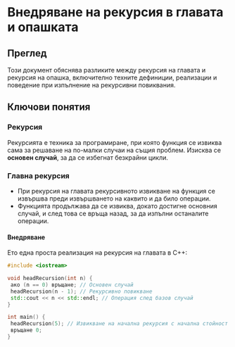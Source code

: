 # Внедряване на рекурсия в главата и опашката

## Преглед

Този документ обяснява разликите между рекурсия на главата и рекурсия на опашка, включително техните дефиниции, реализации и поведение при изпълнение на рекурсивни повиквания.

## Ключови понятия

### Рекурсия

Рекурсията е техника за програмиране, при която функция се извиква сама за решаване на по-малки случаи на същия проблем. Изисква се **основен случай**, за да се избегнат безкрайни цикли.

### Главна рекурсия

- При рекурсия на главата рекурсивното извикване на функция се извършва преди извършването на каквито и да било операции.
- Функцията продължава да се извиква, докато достигне основния случай, и след това се връща назад, за да изпълни останалите операции.

#### Внедряване

Ето една проста реализация на рекурсия на главата в C++:

```cpp
#include <iostream>

void headRecursion(int n) {
 ако (n == 0) връщане; // Основен случай
 headRecursion(n - 1); // Рекурсивно повикване
 std::cout << n << std::endl; // Операция след базов случай
}

int main() {
 headRecursion(5); // Извикване на начална рекурсия с начална стойност 5
 връщане 0;
}
